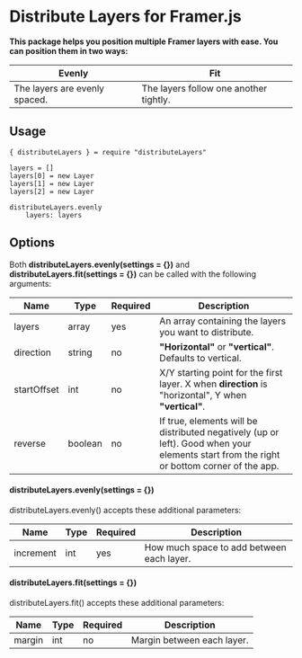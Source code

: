 # Distribute Layers for Framer.js
**This package helps you position multiple Framer layers with ease. You can position them in two ways:**

Evenly | Fit
---|---
The layers are evenly spaced. | The layers follow one another tightly.

## Usage

```
{ distributeLayers } = require "distributeLayers"

layers = []
layers[0] = new Layer
layers[1] = new Layer
layers[2] = new Layer

distributeLayers.evenly
	layers: layers
```

## Options
Both **distributeLayers.evenly(settings = {})** and **distributeLayers.fit(settings = {})** can be called with the following arguments:

Name | Type | Required | Description
---|---|---|---
layers | array | yes | An array containing the layers you want to distribute.
direction | string | no | **"Horizontal"** or **"vertical"**. Defaults to vertical.
startOffset | int | no | X/Y starting point for the first layer. X when **direction** is "horizontal", Y when **"vertical"**.
reverse | boolean | no | If true, elements will be distributed negatively (up or left). Good when your elements start from the right or bottom corner of the app.

#### distributeLayers.evenly(settings = {})
distributeLayers.evenly() accepts these additional parameters:

Name | Type | Required | Description
---|---|---|---
increment | int | yes | How much space to add between each layer.

#### distributeLayers.fit(settings = {})
distributeLayers.fit() accepts these additional parameters:

Name | Type | Required | Description
---|---|---|---
margin | int | no | Margin between each layer.
